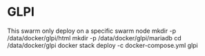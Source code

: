 # GLPI
This swarm only deploy on a specific swarm node
mkdir -p /data/docker/glpi/html
mkdir -p /data/docker/glpi/mariadb
cd /data/docker/glpi
docker stack deploy -c docker-compose.yml glpi
